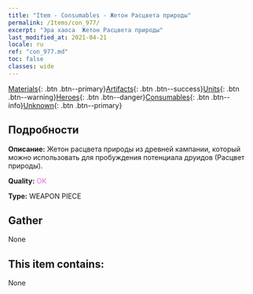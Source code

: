 ```yaml
---
title: "Item - Consumables - Жетон Расцвета природы"
permalink: /Items/con_977/
excerpt: "Эра хаоса  Жетон Расцвета природы"
last_modified_at: 2021-04-21
locale: ru
ref: "con_977.md"
toc: false
classes: wide
---
```

 [Materials](/ru/Items/){: .btn .btn--primary}[Artifacts](/ru/Items/Artifacts/){: .btn .btn--success}[Units](/ru/Items/Units/){: .btn .btn--warning}[Heroes](/ru/Items/Heroes/){: .btn .btn--danger}[Consumables](/ru/Items/Consumables/){: .btn .btn--info}[Unknown](/ru/Items/Unknown/){: .btn .btn--primary}

## Подробности
 **Описание:** Жетон расцвета природы из древней кампании, который можно использовать для пробуждения потенциала друидов (Расцвет природы).

 **Quality:** <span style="color: #DA70D6">OK</span>

 **Type:** WEAPON PIECE

## Gather

  None

## This item contains:

  None

